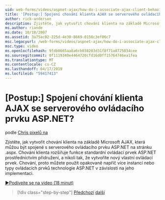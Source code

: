 ```yaml
---
uid: web-forms/videos/aspnet-ajax/how-do-i-associate-ajax-client-behavior-with-an-aspnet-server-control
title: '[Postup:] Spojení chování klienta AJAX se serverového ovládacího prvku ASP.NET? | Dokumenty Microsoft'
author: rick-anderson
description: Zjistěte, jak vytvořit chování klienta na základě Microsoft AJAX, která můžou být spojené s serverového ovládacího prvku ASP.NET na stránku .aspx. Chování klienta e...
ms.author: riande
ms.date: 10/18/2007
ms.assetid: 3a75ac02-225d-4e30-8669-0156c3ef06c7
msc.legacyurl: /web-forms/videos/aspnet-ajax/how-do-i-associate-ajax-client-behavior-with-an-aspnet-server-control
msc.type: video
ms.openlocfilehash: 9fdb0665aa8a6cb038203d31f8f71a8725834cee
ms.sourcegitcommit: 0f1119340e4464720cfd16d0ff15764746ea1fea
ms.translationtype: MT
ms.contentlocale: cs-CZ
ms.lasthandoff: 04/17/2019
ms.locfileid: "59417413"
---
```

# <a name="how-do-i-associate-ajax-client-behavior-with-an-aspnet-server-control"></a>[Postup:] Spojení chování klienta AJAX se serverového ovládacího prvku ASP.NET?

podle [Chris pixelů na](https://twitter.com/chrispels)

Zjistěte, jak vytvořit chování klienta na základě Microsoft AJAX, která můžou být spojené s serverového ovládacího prvku ASP.NET na stránku .aspx. Chování klienta rozšiřuje funkce standardní ovládací prvek ASP.NET prostřednictvím přidružení, a nikoli tak, že vytvoříte nový vlastní ovládací prvek. Chování, proto můžete použít opakovaně napříč více instancí nebo typy ovládacích prvků technologie ASP.NET v závislosti na jeho implementaci.

[&#9654;Podívejte se na video (18 minut)](https://channel9.msdn.com/Blogs/ASP-NET-Site-Videos/how-do-i-associate-ajax-client-behavior-with-an-aspnet-server-control)

> [!div class="step-by-step"]
> [Předchozí](how-do-i-build-custom-server-controls-that-work-with-or-without-aspnet-ajax.md)
> [další](how-do-i-retrieve-values-from-server-side-ajax-controls.md)
